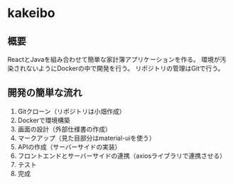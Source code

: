 # kakeibo
## 概要
ReactとJavaを組み合わせて簡単な家計簿アプリケーションを作る。
環境が汚染されないようにDockerの中で開発を行う。
リポジトリの管理はGitで行う。
## 開発の簡単な流れ
1. Gitクローン（リポジトリは小畑作成）
1. Dockerで環境構築
1. 画面の設計（外部仕様書の作成）
1. マークアップ（見た目部分はmaterial-uiを使う）
1. APIの作成（サーバーサイドの実装）
1. フロントエンドとサーバーサイドの連携（axiosライブラリで連携させる）
1. テスト
1. 完成
